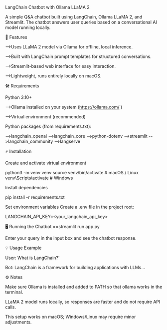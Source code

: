 LangChain Chatbot with Ollama LLaMA 2

A simple Q&A chatbot built using LangChain, Ollama LLaMA 2, and Streamlit. The chatbot answers user queries based on a conversational AI model running locally.

🚀 Features

-->Uses LLaMA 2 model via Ollama for offline, local inference.

-->Built with LangChain prompt templates for structured conversations.

-->Streamlit-based web interface for easy interaction.

-->Lightweight, runs entirely locally on macOS.

🛠️ Requirements

Python 3.10+

-->Ollama installed on your system (https://ollama.com/
)

-->Virtual environment (recommended)

Python packages (from requirements.txt):

-->langchain_openai
-->langchain_core
-->python-dotenv
-->streamlit
-->langchain_community
-->langserve

⚡ Installation




Create and activate virtual environment

python3 -m venv venv
source venv/bin/activate    # macOS / Linux
venv\Scripts\activate       # Windows


Install dependencies

pip install -r requirements.txt


Set environment variables
Create a .env file in the project root:

LANGCHAIN_API_KEY=<your_langchain_api_key>




🖥️ Running the Chatbot
==streamlit run app.py


Enter your query in the input box and see the chatbot response.



💡 Usage Example


User: What is LangChain?'

Bot: LangChain is a framework for building applications with LLMs...

⚙️ Notes

Make sure Ollama is installed and added to PATH so that ollama works in the terminal.

LLaMA 2 model runs locally, so responses are faster and do not require API calls.

This setup works on macOS; Windows/Linux may require minor adjustments.
